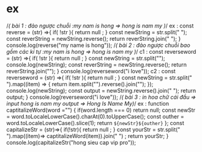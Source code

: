  # ex 
 /*( bài 1 : đảo ngược chuỗi :my nam is hong => hong is nam my )*/
 ex : 
 const reverse = (str) =>{
  if( !str ){
    return null ;
  }
  const newString = str.split(" "); 
  const  reverString = newString.reverse();
  return reverString.join(" ");
}
console.log(reverse("my name is hong"));
 /*( bài 2 : đảo ngược chuỗi bao gồm các kí tự :my nam is hong => hong is nam my )*/
 c1 : 
 const reverseword = (str) =>{
  if( !str ){
    return null ;
  }
  const newString = str.split(""); 
  console.log(newString);
  const  reverString = newString.reverse();
  return reverString.join("");
}
console.log(reverseword("i love"));
 c2 : 
 const reverseword = (str) =>{
  if( !str ){
    return null ;
  }
  const newString = str.split(" ").map((item) => {
    return item.split("").reverse().join("");
  }); 
  console.log(newString);
  const output = newString.reverse().join(" ");
  return output;
}
console.log(reverseword("i love"));
/*( bài 3 : in hoa chữ cái đầu => input hong is nam my output => Hong Is Name My)*/
 ex : 
  function captitalizeWord(word ="") {
  if(word.length === 0) return null;
  const newStr = word.toLocaleLowerCase().charAt(0).toUpperCase();
  const outher = word.toLocaleLowerCase().slice(1);
  return `${newStr}${outher}`
  };
  const capitalizeStr = (str)=>{
    if(!str){
      return null ;
    }
    const yourStr = str.split(" ").map((item)=> captitalizeWord(item)).join(" ") ;
    return yourStr;
  }
  console.log(capitalizeStr("hong sieu cap vip pro"));